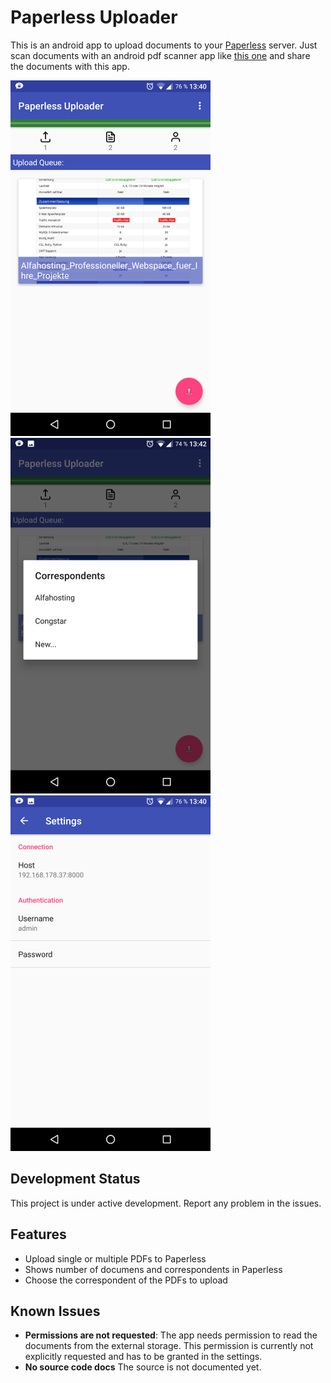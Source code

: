 # Paperless Uploader

This is an android app to upload documents to your [Paperless](https://github.com/danielquinn/paperless) server. Just scan documents with an android pdf scanner app like [this one](https://play.google.com/store/apps/details?id=com.simplescan.scanner&hl=de) and share the documents with this app.

![Settings](screenshots/upload_queue.png)
![Settings](screenshots/choose_correspondent.png)
![Settings](screenshots/settings.png)

## Development Status
This project is under active development. Report any problem in the issues.

## Features
- Upload single or multiple PDFs to Paperless
- Shows number of documens and correspondents in Paperless
- Choose the correspondent of the PDFs to upload

## Known Issues
-  **Permissions are not requested**: The app needs permission to read the documents from the external storage. This permission is currently not explicitly requested and has to be granted in the settings.
- **No source code docs** The source is not documented yet.